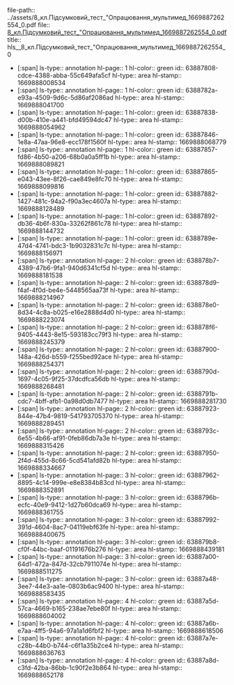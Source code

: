 file-path:: ../assets/8_кл.Підсумковий_тест_"Опрацювання_мультимед_1669887262554_0.pdf
file:: [8_кл.Підсумковий_тест_"Опрацювання_мультимед_1669887262554_0.pdf](../assets/8_кл.Підсумковий_тест_"Опрацювання_мультимед_1669887262554_0.pdf)
title:: hls__8_кл.Підсумковий_тест_"Опрацювання_мультимед_1669887262554_0

- [:span]
  ls-type:: annotation
  hl-page:: 1
  hl-color:: green
  id:: 63887808-cdce-4388-abba-55c649afa5cf
  hl-type:: area
  hl-stamp:: 1669888008534
- [:span]
  ls-type:: annotation
  hl-page:: 1
  hl-color:: green
  id:: 6388782a-e93a-4509-9d6c-5d86af2086ad
  hl-type:: area
  hl-stamp:: 1669888041700
- [:span]
  ls-type:: annotation
  hl-page:: 1
  hl-color:: green
  id:: 63887838-d00b-410e-a441-bfd49594dc47
  hl-type:: area
  hl-stamp:: 1669888054962
- [:span]
  ls-type:: annotation
  hl-page:: 1
  hl-color:: green
  id:: 63887846-1e8a-47aa-96e8-ecc178f1560f
  hl-type:: area
  hl-stamp:: 1669888068779
- [:span]
  ls-type:: annotation
  hl-page:: 1
  hl-color:: green
  id:: 63887857-fd86-4b50-a206-68b0a0a5ff1b
  hl-type:: area
  hl-stamp:: 1669888089821
- [:span]
  ls-type:: annotation
  hl-page:: 1
  hl-color:: green
  id:: 63887865-e043-43ee-8f26-cae849e8fc70
  hl-type:: area
  hl-stamp:: 1669888099816
- [:span]
  ls-type:: annotation
  hl-page:: 1
  hl-color:: green
  id:: 63887882-1427-481c-94a2-f90a3ec4607a
  hl-type:: area
  hl-stamp:: 1669888128489
- [:span]
  ls-type:: annotation
  hl-page:: 1
  hl-color:: green
  id:: 63887892-db36-4b6f-830a-33262f861c78
  hl-type:: area
  hl-stamp:: 1669888144732
- [:span]
  ls-type:: annotation
  hl-page:: 1
  hl-color:: green
  id:: 6388789e-47d4-4741-bdc3-1b9032831c7c
  hl-type:: area
  hl-stamp:: 1669888156971
- [:span]
  ls-type:: annotation
  hl-page:: 2
  hl-color:: green
  id:: 638878b7-4389-47b6-9fa1-940d6341cf5d
  hl-type:: area
  hl-stamp:: 1669888181538
- [:span]
  ls-type:: annotation
  hl-page:: 2
  hl-color:: green
  id:: 638878d9-f4af-4f0d-be4e-5448565aa73f
  hl-type:: area
  hl-stamp:: 1669888214967
- [:span]
  ls-type:: annotation
  hl-page:: 2
  hl-color:: green
  id:: 638878e0-8d34-4c8a-b025-e16e2888d4d0
  hl-type:: area
  hl-stamp:: 1669888223074
- [:span]
  ls-type:: annotation
  hl-page:: 2
  hl-color:: green
  id:: 638878f6-9405-4443-8e15-593183cc79f3
  hl-type:: area
  hl-stamp:: 1669888245379
- [:span]
  ls-type:: annotation
  hl-page:: 2
  hl-color:: green
  id:: 63887900-148a-426d-b559-f255bed92ace
  hl-type:: area
  hl-stamp:: 1669888254371
- [:span]
  ls-type:: annotation
  hl-page:: 2
  hl-color:: green
  id:: 6388790d-1697-4c05-9f25-37dcdfca56db
  hl-type:: area
  hl-stamp:: 1669888268481
- [:span]
  ls-type:: annotation
  hl-page:: 2
  hl-color:: green
  id:: 6388791b-cdc7-4bff-afb1-0a98d0db7477
  hl-type:: area
  hl-stamp:: 1669888281730
- [:span]
  ls-type:: annotation
  hl-page:: 2
  hl-color:: green
  id:: 63887923-844e-47b4-9819-541793705370
  hl-type:: area
  hl-stamp:: 1669888289451
- [:span]
  ls-type:: annotation
  hl-page:: 2
  hl-color:: green
  id:: 6388793c-6e55-4b66-af91-0feb86db7a3e
  hl-type:: area
  hl-stamp:: 1669888315426
- [:span]
  ls-type:: annotation
  hl-page:: 2
  hl-color:: green
  id:: 63887950-2f4d-455d-8c66-5cd541afd82b
  hl-type:: area
  hl-stamp:: 1669888334667
- [:span]
  ls-type:: annotation
  hl-page:: 3
  hl-color:: green
  id:: 63887962-8895-4c14-999e-e8e8384b83cd
  hl-type:: area
  hl-stamp:: 1669888352891
- [:span]
  ls-type:: annotation
  hl-page:: 3
  hl-color:: green
  id:: 6388796b-ecfc-40e9-9412-1d27b60dca69
  hl-type:: area
  hl-stamp:: 1669888361755
- [:span]
  ls-type:: annotation
  hl-page:: 3
  hl-color:: green
  id:: 63887992-391d-4604-8ac7-04119ebf63fe
  hl-type:: area
  hl-stamp:: 1669888400675
- [:span]
  ls-type:: annotation
  hl-page:: 3
  hl-color:: green
  id:: 638879b8-cf0f-44bc-baaf-01191676b276
  hl-type:: area
  hl-stamp:: 1669888439181
- [:span]
  ls-type:: annotation
  hl-page:: 3
  hl-color:: green
  id:: 63887a00-64d1-472a-847d-32cb7911074e
  hl-type:: area
  hl-stamp:: 1669888511275
- [:span]
  ls-type:: annotation
  hl-page:: 3
  hl-color:: green
  id:: 63887a48-3ee7-44e3-aa1e-0803b6ac9400
  hl-type:: area
  hl-stamp:: 1669888583435
- [:span]
  ls-type:: annotation
  hl-page:: 4
  hl-color:: green
  id:: 63887a5d-57ca-4669-b165-238ae7ebe80f
  hl-type:: area
  hl-stamp:: 1669888604002
- [:span]
  ls-type:: annotation
  hl-page:: 4
  hl-color:: green
  id:: 63887a6b-e7aa-4ff5-94a6-97a1a1d6fbf2
  hl-type:: area
  hl-stamp:: 1669888618506
- [:span]
  ls-type:: annotation
  hl-page:: 4
  hl-color:: green
  id:: 63887a7e-c28b-44b0-b744-c6f1a35b2ce4
  hl-type:: area
  hl-stamp:: 1669888636763
- [:span]
  ls-type:: annotation
  hl-page:: 4
  hl-color:: green
  id:: 63887a8d-c3fd-42ba-86bb-1c90f2e3b864
  hl-type:: area
  hl-stamp:: 1669888652178